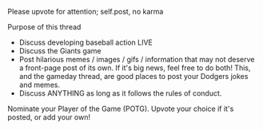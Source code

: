 Please upvote for attention; self.post, no karma

Purpose of this thread

- Discuss developing baseball action LIVE
- Discuss the Giants game
- Post hilarious memes / images / gifs / information that may not deserve a front-page post of its own. If it's big news, feel free to do both! This, and the gameday thread, are good places to post your Dodgers jokes and memes.
- Discuss ANYTHING as long as it follows the rules of conduct.

Nominate your Player of the Game (POTG). Upvote your choice if it's posted, or
add your own!
